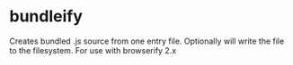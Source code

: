 bundleify
=========

Creates bundled .js source from one entry file. Optionally will write the file to the filesystem. For use with browserify 2.x
